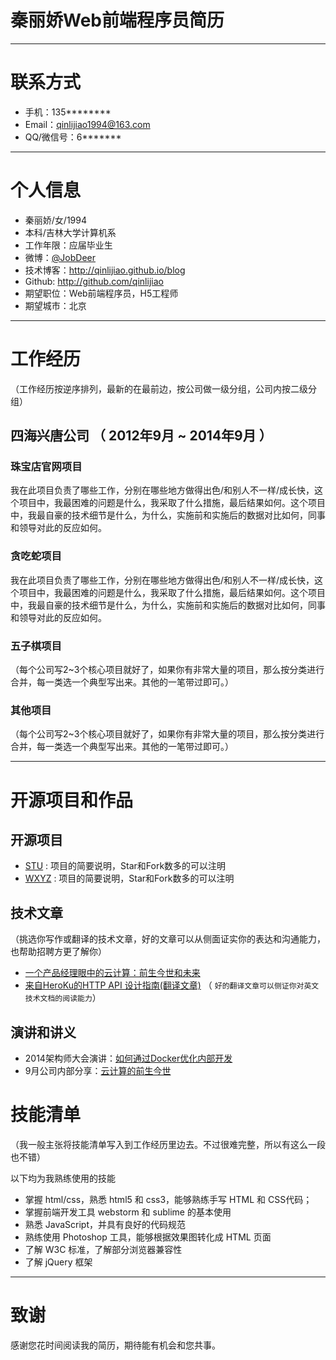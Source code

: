 # 秦丽娇Web前端程序员简历

---


# 联系方式

- 手机：135******** 
- Email：qinlijiao1994@163.com 
- QQ/微信号：6*******

---

# 个人信息

 - 秦丽娇/女/1994 
 - 本科/吉林大学计算机系 
 - 工作年限：应届毕业生
 - 微博：[@JobDeer](http://weibo.com/jobdeer) 
 - 技术博客：http://qinlijiao.github.io/blog 
 - Github: http://github.com/qinlijiao 
 - 期望职位：Web前端程序员，H5工程师
 - 期望城市：北京

---

# 工作经历
（工作经历按逆序排列，最新的在最前边，按公司做一级分组，公司内按二级分组）

## 四海兴唐公司 （ 2012年9月 ~ 2014年9月 ）

### 珠宝店官网项目 
我在此项目负责了哪些工作，分别在哪些地方做得出色/和别人不一样/成长快，这个项目中，我最困难的问题是什么，我采取了什么措施，最后结果如何。这个项目中，我最自豪的技术细节是什么，为什么，实施前和实施后的数据对比如何，同事和领导对此的反应如何。


### 贪吃蛇项目 
我在此项目负责了哪些工作，分别在哪些地方做得出色/和别人不一样/成长快，这个项目中，我最困难的问题是什么，我采取了什么措施，最后结果如何。这个项目中，我最自豪的技术细节是什么，为什么，实施前和实施后的数据对比如何，同事和领导对此的反应如何。


### 五子棋项目

（每个公司写2~3个核心项目就好了，如果你有非常大量的项目，那么按分类进行合并，每一类选一个典型写出来。其他的一笔带过即可。）


### 其他项目

（每个公司写2~3个核心项目就好了，如果你有非常大量的项目，那么按分类进行合并，每一类选一个典型写出来。其他的一笔带过即可。）

---

# 开源项目和作品

## 开源项目

 - [STU](http://github.com/yourname/projectname) : 项目的简要说明，Star和Fork数多的可以注明
 - [WXYZ](http://github.com/yourname/projectname) : 项目的简要说明，Star和Fork数多的可以注明

## 技术文章
（挑选你写作或翻译的技术文章，好的文章可以从侧面证实你的表达和沟通能力，也帮助招聘方更了解你）

- [一个产品经理眼中的云计算：前生今世和未来](http://get.jobdeer.com/706.get)
- [来自HeroKu的HTTP API 设计指南(翻译文章)](http://get.jobdeer.com/343.get) （ ```好的翻译文章可以侧证你对英文技术文档的阅读能力```）

## 演讲和讲义

  - 2014架构师大会演讲：[如何通过Docker优化内部开发](http://jobdeer.com)
 - 9月公司内部分享：[云计算的前生今世](http://jobdeer.com)

# 技能清单
（我一般主张将技能清单写入到工作经历里边去。不过很难完整，所以有这么一段也不错）

以下均为我熟练使用的技能

- 掌握 html/css，熟悉 html5 和 css3，能够熟练手写 HTML 和 CSS代码；
- 掌握前端开发工具 webstorm 和 sublime 的基本使用
- 熟悉 JavaScript，并具有良好的代码规范
- 熟练使用 Photoshop 工具，能够根据效果图转化成 HTML 页面
- 了解 W3C 标准，了解部分浏览器兼容性
- 了解 jQuery 框架




---

# 致谢
感谢您花时间阅读我的简历，期待能有机会和您共事。
